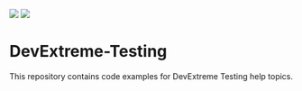 <!-- default badges list -->
![](https://img.shields.io/endpoint?url=https://codecentral.devexpress.com/api/v1/VersionRange/489051161/21.2.6%2B)
[![](https://img.shields.io/badge/📖_How_to_use_DevExpress_Examples-e9f6fc?style=flat-square)](https://docs.devexpress.com/GeneralInformation/403183)
<!-- default badges end -->
# DevExtreme-Testing

This repository contains code examples for DevExtreme Testing help topics.
